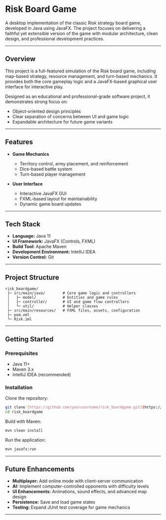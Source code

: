 
# Risk Board Game

A desktop implementation of the classic Risk strategy board game, developed in Java using JavaFX. The project focuses on delivering a faithful yet extensible version of the game with modular architecture, clean design, and professional development practices.

---

##  Overview

This project is a full-featured simulation of the Risk board game, including map-based strategy, resource management, and turn-based mechanics. It provides both the core gameplay logic and a JavaFX-based graphical user interface for interactive play.

Designed as an educational and professional-grade software project, it demonstrates strong focus on:

* Object-oriented design principles
* Clear separation of concerns between UI and game logic
* Expandable architecture for future game variants

---

##  Features

* **Game Mechanics**

  * Territory control, army placement, and reinforcement
  * Dice-based battle system
  * Turn-based player management
* **User Interface**

  * Interactive JavaFX GUI
  * FXML-based layout for maintainability
  * Dynamic game board updates

---

##  Tech Stack

* **Language:** Java 11
* **UI Framework:** JavaFX (Controls, FXML)
* **Build Tool:** Apache Maven
* **Development Environment:** IntelliJ IDEA
* **Version Control:** Git

---

##  Project Structure

```
risk_boardgame/
 ├─ src/main/java/        # Core game logic and controllers
 │   ├─ model/            # Entities and game rules
 │   ├─ controller/       # UI and game flow controllers
 │   └─ util/             # Helper classes
 ├─ src/main/resources/   # FXML files, assets, configuration
 ├─ pom.xml               
 └─ Risk.iml              
```

---

##  Getting Started

### Prerequisites

* Java 11+
* Maven 3.x
* IntelliJ IDEA (recommended)

### Installation

Clone the repository:

```bash
git clone [https://github.com/yourusername/risk_boardgame.git](https://github.com/p-nox/risk.git)
cd risk_boardgame
```

Build with Maven:

```bash
mvn clean install
```

Run the application:

```bash
mvn javafx:run
```

---

##  Future Enhancements

* **Multiplayer:** Add online mode with client-server communication
* **AI:** Implement computer-controlled opponents with difficulty levels
* **UI Enhancements:** Animations, sound effects, and advanced map design
* **Persistence:** Save and load game states
* **Testing:** Expand JUnit test coverage for game mechanics

---

